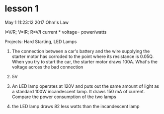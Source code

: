 # lesson 1
May  1 11:23:12 2017
Ohm's Law

I=V/R; V=IR; R=V/I
current * voltage= power/watts

Projects: Hard Starting, LED Lamps

1. The connection between a car's battery and the wire supplying the starter motor has corroded to the point where its resistance is 0.05Q. When you try to start the car, the starter motor draws 100A. What's the voltage across the bad connection
  1. 5V


2. An LED lamp operates at 120V and puts out the same amount of light as a standard 100W incandescent lamp. It draws 150 mA of current. Compare the power consumption of the two lamps
  1. the LED lamp draws 82 less watts than the incandescent lamp

